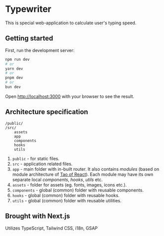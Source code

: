 # Typewriter

This is special web-application to calculate user's typing speed.

## Getting started

First, run the development server:

```bash
npm run dev
# or
yarn dev
# or
pnpm dev
# or
bun dev
```

Open [http://localhost:3000](http://localhost:3000) with your browser to see the result.

## Architecture specification

    /public/
    /src/
    	assets
    	app
    	components
    	hooks
    	utils

1. `public` - for static files.
2. `src` - application related files.
3. `app` - main folder with in-built router. It also contains _modules_ (based on module architecture of [Tao of React](https://alexkondov.com/tao-of-react/)). Each module may have its own separate local _components_, _hooks_, _utils_ etc.
4. `assets` - folder for assets (eg. fonts, images, icons etc.).
5. `components` - global (common) folder with reusable components.
6. `hooks` - global (common) folder with reusable hooks.
7. `utils` - global (common) folder with reusable utilities.

## Brought with Next.js

Utilizes TypeScript, Tailwind CSS, i18n, GSAP
